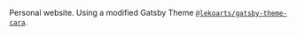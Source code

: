 Personal website. Using a modified Gatsby Theme [`@lekoarts/gatsby-theme-cara`](https://github.com/LekoArts/gatsby-themes/tree/master/themes/gatsby-theme-cara).
